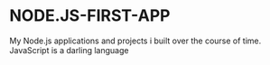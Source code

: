 # NODE.JS-FIRST-APP
My Node.js applications and projects i built over the course of time.
JavaScript is a darling language 
